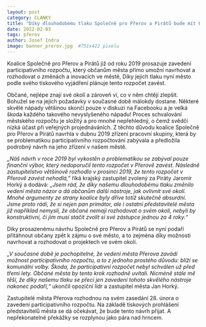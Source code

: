 ```yaml
---
layout: post
category: CLANKY
title: "Díky dlouhodobému tlaku Společně pro Přerov a Pirátů bude mít Přerov participativní rozpočet"
date: 2022-02-03
tags: přerov
author: Josef Indra
image: banner_prerov.jpg  #751x422 pixelu
---
```

Koalice Společně pro Přerov a Pirátů již od roku 2019 prosazuje zavedení participativního rozpočtu, který občanům města přímo umožní navrhovat a rozhodovat o změnách a inovacích ve městě, Díky jejich tlaku nyní město podle svého tiskového vyjádření plánuje tento rozpočet zavést.

Občané, nejlépe znají své okolí a zároveň ví, co v něm chtějí zlepšit. Bohužel se na jejich požadavky v současné době málokdy dostane. Některé skvělé nápady většinou skončí pouze v diskuzi na Facebooku a je velká škoda každého takového nevyslyšeného nápadu! Proces schvalování městského rozpočtu je složitý a pro mnohé nepřehledný, o čemž svědčí nízká účast při veřejných projednáváních. Z těchto důvodu koalice Společně pro Přerov a Pirátů navrhla v dubnu 2019 zřízení pracovní skupiny, která by se problematikou participativního rozpočtování zabývala a předložila podrobný návrh na jeho zřízení v našem městě.

*„Náš návrh v roce 2019 byl vykostěn a problematikou se zabýval pouze finanční výbor, který nedoporučil tento rozpočet v Přerově zavést. Následně zastupitelstvo většinově rozhodlo v prosinci 2019, že tento rozpočet v Přerově zavést nehodlá,”* říká krajský zastupitel zvolený za Piráty Jaromír Horký a dodává: *„Jsem rád, že díky našemu dlouhodobému tlaku změnilo vedení města názor a dá občanům další nástroje, jak ovlivnit své okolí. Mnohé argumenty ze strany koalice byly dříve totiž skutečně absurdní. Jsme proto rádi, že si nejen pan primátor, ale i ostatní představitelé města již například nemyslí, že občané nemají rozhodovat o svém okolí, nebyli by konstruktivní, či jim musí stačit zvolit si své zástupce jednou za 4 roky.“*

Díky prosazenému návrhu Společně pro Přerov a Pirátů se nyní podaří přitáhnout občany zpět k zájmu o své město, a to zejména díky možnosti navrhovat a rozhodovat o projektech ve svém okolí.

*„V současné době je pochopitelné, že vedení města Přerova zavádí možnost participativního rozpočtu, a to z jednoho prostého důvodu: blíží se komunální volby. Škoda, že participativní rozpočet nebyl schválen už před třemi lety. Občané města by tento krok rozhodně uvítali. Nicméně stále mě těší, že díky našemu tlaku se přeci jen zavedení tohoto skvělého nástroje nakonec podaří,“* ukončil opoziční lídr a zastupitel města Jan Horký.

Zastupitelé města Přerova rozhodnou na svém zasedání 28. února o zavedení participativního rozpočtu. Na základě tiskových prohlášení představitelů města se dá očekávat, že bude tento návrh přijat. A nepřekonatelné překážky se rozplynou jako pára nad hrncem.
